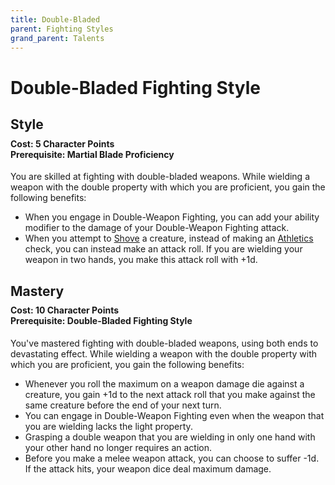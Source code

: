 ```yaml
---
title: Double-Bladed
parent: Fighting Styles
grand_parent: Talents
---
```


# Double-Bladed Fighting Style

## Style

<div style="margin-top:-10px;"></div>

#### **Cost:** 5 Character Points<br>**Prerequisite:** Martial Blade Proficiency
You are skilled at fighting with double-bladed weapons. While wielding a weapon with the double property with which you are proficient, you gain the following benefits:
* When you engage in Double-Weapon Fighting, you can add your ability modifier to the damage of your Double-Weapon Fighting attack.
* When you attempt to [Shove](https://stormchaserroleplaying.com/stormchaserRPG/Combat/Melee/Shove/) a creature, instead of making an [Athletics](https://stormchaserroleplaying.com/stormchaserRPG/Skills/Athletics/) check, you can instead make an attack roll. If you are wielding your weapon in two hands, you make this attack roll with +1d.

## Mastery

<div style="margin-top:-10px;"></div>

#### **Cost:** 10 Character Points<br>**Prerequisite:** Double-Bladed Fighting Style
You've mastered fighting with double-bladed weapons, using both ends to devastating effect. While wielding a weapon with the double property with which you are proficient, you gain the following benefits:
* Whenever you roll the maximum on a weapon damage die against a creature, you gain +1d to the next attack roll that you make against the same creature before the end of your next turn.
* You can engage in Double-Weapon Fighting even when the weapon that you are wielding lacks the light property.
* Grasping a double weapon that you are wielding in only one hand with your other hand no longer requires an action.
* Before you make a melee weapon attack, you can choose to suffer -1d. If the attack hits, your weapon dice deal maximum damage.
